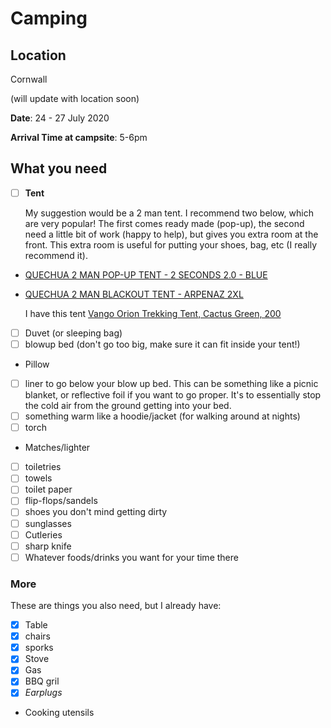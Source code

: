# Camping

## Location

Cornwall

(will update with location soon)

**Date**: 24 - 27 July 2020

**Arrival Time at campsite**: 5-6pm

## What you need

- [ ] **Tent**

  My suggestion would be a 2 man tent. I recommend two below, which are very popular! The first comes ready made (pop-up), the second need a little bit of work (happy to help), but gives you extra room at the front. This extra room is useful for putting your shoes, bag, etc (I really recommend it).

- [QUECHUA 2 MAN POP-UP TENT - 2 SECONDS 2.0 - BLUE](https://www.decathlon.co.uk/2-seconds-blue-2p-id_8492461.html)
- [QUECHUA 2 MAN BLACKOUT TENT - ARPENAZ 2XL](https://www.decathlon.co.uk/arpenaz-freshblack-xl-2p-id_8492485.html)

  I have this tent [Vango Orion Trekking Tent, Cactus Green, 200](https://www.amazon.co.uk/Vango-Orion-Trekking-Cactus-Green/dp/B01LZ8OOZW)

- [ ] Duvet (or sleeping bag)
- [ ] blowup bed (don't go too big, make sure it can fit inside your tent!)
- Pillow
- [ ] liner to go below your blow up bed. This can be something like a picnic blanket, or reflective foil if you want to go proper. It's to essentially stop the cold air from the ground getting into your bed.
- [ ] something warm like a hoodie/jacket (for walking around at nights)
- [ ] torch
- Matches/lighter
- [ ] toiletries
- [ ] towels
- [ ] toilet paper
- [ ] flip-flops/sandels
- [ ] shoes you don't mind getting dirty
- [ ] sunglasses
- [ ] Cutleries
- [ ] sharp knife
- [ ] Whatever foods/drinks you want for your time there

### More

These are things you also need, but I already have:

- [x] Table
- [x] chairs
- [x] sporks
- [x] Stove
- [x] Gas
- [x] BBQ gril
- [x] _Earplugs_
- Cooking utensils
